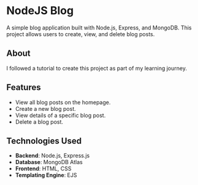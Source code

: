 # NodeJS Blog

A simple blog application built with Node.js, Express, and MongoDB. This project allows users to create, view, and delete blog posts.

## About
I followed a tutorial to create this project as part of my learning journey.

## Features
- View all blog posts on the homepage.
- Create a new blog post.
- View details of a specific blog post.
- Delete a blog post.

## Technologies Used
- **Backend**: Node.js, Express.js
- **Database**: MongoDB Atlas
- **Frontend**: HTML, CSS
- **Templating Engine**: EJS

